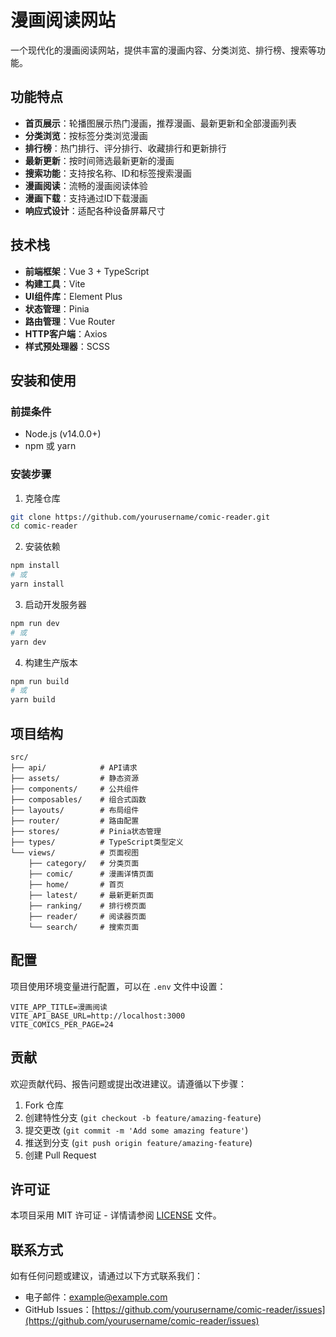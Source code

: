 # 漫画阅读网站

一个现代化的漫画阅读网站，提供丰富的漫画内容、分类浏览、排行榜、搜索等功能。

## 功能特点

- **首页展示**：轮播图展示热门漫画，推荐漫画、最新更新和全部漫画列表
- **分类浏览**：按标签分类浏览漫画
- **排行榜**：热门排行、评分排行、收藏排行和更新排行
- **最新更新**：按时间筛选最新更新的漫画
- **搜索功能**：支持按名称、ID和标签搜索漫画
- **漫画阅读**：流畅的漫画阅读体验
- **漫画下载**：支持通过ID下载漫画
- **响应式设计**：适配各种设备屏幕尺寸

## 技术栈

- **前端框架**：Vue 3 + TypeScript
- **构建工具**：Vite
- **UI组件库**：Element Plus
- **状态管理**：Pinia
- **路由管理**：Vue Router
- **HTTP客户端**：Axios
- **样式预处理器**：SCSS

## 安装和使用

### 前提条件

- Node.js (v14.0.0+)
- npm 或 yarn

### 安装步骤

1. 克隆仓库

```bash
git clone https://github.com/yourusername/comic-reader.git
cd comic-reader
```

2. 安装依赖

```bash
npm install
# 或
yarn install
```

3. 启动开发服务器

```bash
npm run dev
# 或
yarn dev
```

4. 构建生产版本

```bash
npm run build
# 或
yarn build
```

## 项目结构

```
src/
├── api/            # API请求
├── assets/         # 静态资源
├── components/     # 公共组件
├── composables/    # 组合式函数
├── layouts/        # 布局组件
├── router/         # 路由配置
├── stores/         # Pinia状态管理
├── types/          # TypeScript类型定义
└── views/          # 页面视图
    ├── category/   # 分类页面
    ├── comic/      # 漫画详情页面
    ├── home/       # 首页
    ├── latest/     # 最新更新页面
    ├── ranking/    # 排行榜页面
    ├── reader/     # 阅读器页面
    └── search/     # 搜索页面
```

## 配置

项目使用环境变量进行配置，可以在 `.env` 文件中设置：

```
VITE_APP_TITLE=漫画阅读
VITE_API_BASE_URL=http://localhost:3000
VITE_COMICS_PER_PAGE=24
```

## 贡献

欢迎贡献代码、报告问题或提出改进建议。请遵循以下步骤：

1. Fork 仓库
2. 创建特性分支 (`git checkout -b feature/amazing-feature`)
3. 提交更改 (`git commit -m 'Add some amazing feature'`)
4. 推送到分支 (`git push origin feature/amazing-feature`)
5. 创建 Pull Request

## 许可证

本项目采用 MIT 许可证 - 详情请参阅 [LICENSE](LICENSE) 文件。

## 联系方式

如有任何问题或建议，请通过以下方式联系我们：

- 电子邮件：example@example.com
- GitHub Issues：[https://github.com/yourusername/comic-reader/issues](https://github.com/yourusername/comic-reader/issues)
